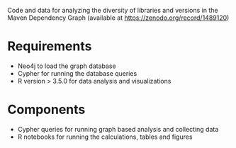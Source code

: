 Code and data for analyzing the diversity of libraries and versions in the Maven Dependency Graph (available at https://zenodo.org/record/1489120)

# Requirements
* Neo4j to load the graph database
* Cypher for running the database queries
* R version > 3.5.0 for data analysis and visualizations

# Components
 * Cypher queries for running graph based analysis and collecting data
 * R notebooks for running the calculations, tables and figures
